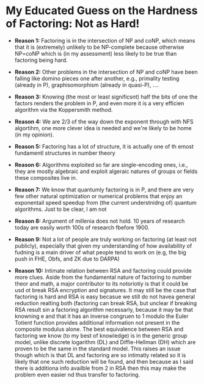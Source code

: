 
# My Educated Guess on the Hardness of Factoring: Not as Hard!

* **Reason 1:** Factoring is in the intersection of NP and coNP, which means that it is (extremely) unlikely to be NP-complete because otherwise NP=coNP which is (in my assessment) less likely to be true than factoring being hard.

* **Reason 2:** Other problems in the intersection of NP and coNP have been falling like domino pieces one after another, e.g., primality testing (already in P), graphisomorphism (already in quasi-P), ....

* **Reason 3:** Knowing (the most or least significsnt) half the bits of one the factors renders the problem in P, and even more it is a very efficien algorithm via the Koppersmith method.

* **Reason 4:** We are 2/3 of the way down the exponent through with NFS algortihm, one more clever idea is needed and we're likely to be home (in my opinion).

* **Reason 5:** Factoring has a lot of structure, it is actually one of th emost fundamentl structures in number theory

* **Reason 6:** Algorithms exploited so far are single-encoding ones, i.e., they are mostly algebraic and exploit algeraic natures of groups or fields these composites live in.

* **Reason 7:** We know that quantumly factoring is in P, and there are very few other natural optimization or numerical problems that enjoy an exponentail speed speedup from (the current understnidng of) quantum algorithms. Just to be clear, I am not

* **Reason 8:** Argument of millenia does not hold. 10 years of research today are easily worth 100s of research fbefore 1900.

* **Reason 9:** Not a lot of people are truly working on factoring (at least not publicly), especially that given my understanding of how availability of fudning is a main driver of what people tend to work on (e.g, the big push in FHE, Obfs, and ZK due to DARPA)

* **Reason 10:** Intimate relation between RSA and factoring could provide more clues. Aside from the fundamental nature of factoring to number theor and math, a major contributor to its notoriotiy is that it could be usd ot break RSA encryption and signatures. It may still be the case that factoring is hard and RSA is easy becasue we still do not havea general reduction realting both (factoring can break RSA, but unclear if breaking RSA result sin a factoring algorithm necessarly, because it may be that knowning e and that it has an inverse congruen to 1 modulo the Euler Totient function provides additional information not present in the composite modulus alone. The best equivalence between RSA and factoring we know (to my best of knowledge) is in the generic group model, unlike discrete logarithm (DL) and Diffie-Hellman (DH) which are proven to be the same in the standard model. This raises an issue though which is that DL and factoring are so intimatly related so it is likely that one such reduction will be found, and then because as I said there is additiona info availble from 2 in RSA then this may make the problem even easier nd thus transfer to factoring.

